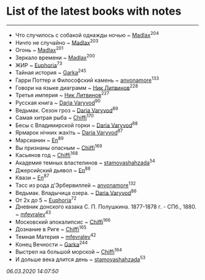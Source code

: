 # List of the latest books with notes
---

* Что случилось с собакой однажды ночью ~ [Madlax](users/158/158304782-vkontakte)<sup>204</sup>
* Ничто не случайно ~ [Madlax](users/158/158304782-vkontakte)<sup>203</sup>
* Огонь ~ [Madlax](users/158/158304782-vkontakte)<sup>201</sup>
* Зеркало времени ~ [Madlax](users/158/158304782-vkontakte)<sup>200</sup>
* ЖИР ~ [Euphoria](users/106/106304994652616315178-google)<sup>73</sup>
* Тайная история ~ [Garka](users/115/115753719718250012620-google)<sup>245</sup>
* Гарри Поттер и Философский камень ~ [anvonamore](users/595/5957175-vkontakte)<sup>133</sup>
* Говори на языке диаграмм ~ [Ник Литвинов](users/241/241974816-vkontakte)<sup>228</sup>
* Третья империя ~ [Ник Литвинов](users/241/241974816-vkontakte)<sup>227</sup>
* Русская книга ~ [Daria Varyvod](users/829/829893410524253-facebook)<sup>90</sup>
* Ведьмак. Сезон гроз ~ [Daria Varyvod](users/829/829893410524253-facebook)<sup>89</sup>
* Самая хитрая рыба ~ [Chiffi](users/105/105831994080785626680-google)<sup>170</sup>
* Бесы с Владимирской горки ~ [Daria Varyvod](users/829/829893410524253-facebook)<sup>88</sup>
* Ярмарок нічних жахіть ~ [Daria Varyvod](users/829/829893410524253-facebook)<sup>87</sup>
* Марсианин ~ [En](users/333/333646551-vkontakte)<sup>89</sup>
* Вы признаны опасным ~ [Chiffi](users/105/105831994080785626680-google)<sup>169</sup>
* Касьянов год ~ [Chiffi](users/105/105831994080785626680-google)<sup>168</sup>
* Академия темных властелинов ~ [stamovashahzada](users/310/310646815-vkontakte)<sup>54</sup>
* Джерсийский дьявол ~ [En](users/333/333646551-vkontakte)<sup>88</sup>
* Квази ~ [En](users/333/333646551-vkontakte)<sup>87</sup>
* Тэсс из рода д'Эрбервиллей ~ [anvonamore](users/595/5957175-vkontakte)<sup>132</sup>
* Ведьмак. Владычица озера. ~ [Daria Varyvod](users/829/829893410524253-facebook)<sup>86</sup>
* От 2х до 5 ~ [Euphoria](users/106/106304994652616315178-google)<sup>72</sup>
* Дневник донского казака С. П. Полушкина. 1877-1878 г. - СПб., 1880. ~ [mfevralev](users/140/140966150-vkontakte)<sup>43</sup>
* Московский апокалипсис ~ [Chiffi](users/105/105831994080785626680-google)<sup>166</sup>
* Дознание в Риге ~ [Chiffi](users/105/105831994080785626680-google)<sup>165</sup>
* Темная Материя ~ [mfevralev](users/140/140966150-vkontakte)<sup>42</sup>
* Конец Вечности ~ [Garka](users/115/115753719718250012620-google)<sup>244</sup>
* Выстрел на большой морской ~ [Chiffi](users/105/105831994080785626680-google)<sup>164</sup>
* И дольше века длится день ~ [stamovashahzada](users/310/310646815-vkontakte)<sup>53</sup>


_06.03.2020 14:07:50_
